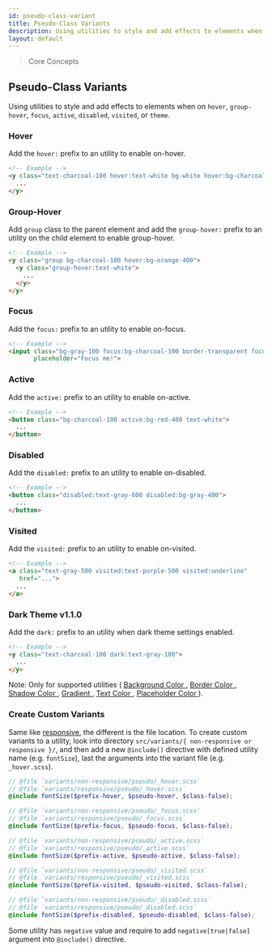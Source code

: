 ```yaml
---
id: pseudo-class-variant
title: Pseudo-Class Variants
description: Using utilities to style and add effects to elements when on hover, group-hover, focus, active, disabled, visited or theme.
layout: default
---
```


> Core Concepts

## Pseudo-Class Variants

Using utilities to style and add effects to elements when on `hover`, `group-hover`, `focus`, `active`, `disabled`, `visited`, or `theme`.

### Hover

Add the `hover:` prefix to an utility to enable on-hover.

```html
<!-- Example -->
<y class="text-charcoal-100 hover:text-white bg-white hover:bg-charcoal-100">
  ...
</y>
```

### Group-Hover

Add `group` class to the parent element and add the `group-hover:` prefix to an utility on the child element to enable group-hover.

```html
<!-- Example -->
<y class="group bg-charcoal-100 hover:bg-orange-400">
  <y class="group-hover:text-white">
    ...
  </y>
</y>
```

### Focus

Add the `focus:` prefix to an utility to enable on-focus.

```html
<!-- Example -->
<input class="bg-gray-100 focus:bg-charcoal-100 border-transparent focus:border-gray-200"
       placeholder="Focus me!">

```

### Active

Add the `active:` prefix to an utility to enable on-active.

```html
<!-- Example -->
<button class="bg-charcoal-100 active:bg-red-400 text-white">
  ...
</button>
```

### Disabled

Add the `disabled:` prefix to an utility to enable on-disabled.

```html
<!-- Example -->
<button class="disabled:text-gray-600 disabled:bg-gray-400">
  ...
</button>
```

### Visited

Add the `visited:` prefix to an utility to enable on-visited.

```html
<!-- Example -->
<a class="text-gray-500 visited:text-purple-500 visited:underline"
   href="...">
  ...
</a>
```

### Dark Theme <span class="ml-1 px-2 py-1 text-sm text-gray-600 dark:text-charcoal-100 bg-gray-300 dark:bg-gray-600">v1.1.0</span>

Add the `dark:` prefix to an utility when dark theme settings enabled.

```html
<!-- Example -->
<y class="text-charcoal-100 dark:text-gray-100">
  ...
</y>
```
<y class="m-4 p-3 border-l-8 border-orange-600 text-sm text-orange-600 dark:text-orange-500 bg-orange-200 dark:bg-orange-900">
  <span class="pr-1 font-semibold">
    Note:
  </span>
  Only for supported utilities (
  <a href="/background-color/">
    Background Color
  </a>,
  <a href="/border-color/">
    Border Color
  </a>,
  <a href="/box-shadow-color/">
    Shadow Color
  </a>,
  <a href="/gradient/">
    Gradient
  </a>,
  <a href="/text-color/">
    Text Color
  </a>,
  <a href="/placeholder-color/">
    Placeholder Color
  </a>).
</y>

### Create Custom Variants

Same like [responsive](/responsive/), the different is the file location. To create custom variants to a utility, look into directory `src/variants/{ non-responsive or responsive }/`, and then add a new `@include()` directive with defined utility name (e.g. `fontSize`), last the arguments into the variant file (e.g. `_hover.scss`).

```scss
// @file `variants/non-responsive/pseudo/_hover.scss`
// @file `variants/responsive/pseudo/_hover.scss`
@include fontSize($prefix-hover, $pseudo-hover, $class-false);

// @file `variants/non-responsive/pseudo/_focus.scss`
// @file `variants/responsive/pseudo/_focus.scss`
@include fontSize($prefix-focus, $pseudo-focus, $class-false);

// @file `variants/non-responsive/pseudo/_active.scss`
// @file `variants/responsive/pseudo/_active.scss`
@include fontSize($prefix-active, $pseudo-active, $class-false);

// @file `variants/non-responsive/pseudo/_visited.scss`
// @file `variants/responsive/pseudo/_visited.scss`
@include fontSize($prefix-visited, $pseudo-visited, $class-false);

// @file `variants/non-responsive/pseudo/_disabled.scss`
// @file `variants/responsive/pseudo/_disabled.scss`
@include fontSize($prefix-disabled, $pseudo-disabled, $class-false);
```

Some utility has `negative` value and require to add `negative[true|false]` argument into `@include()` directive.
